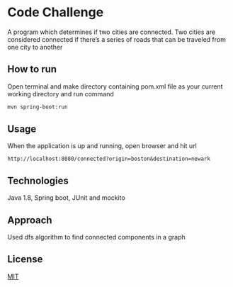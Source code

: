 # Code Challenge

A program 
which determines if two cities are connected. Two cities are considered
connected if there’s a series of roads that can be traveled from one city
to another

## How to run

Open terminal and make directory containing pom.xml file as your current working directory and run command

```bash
mvn spring-boot:run
```

## Usage
When the application is up and running, open browser and hit url  
```
http://localhost:8080/connected?origin=boston&destination=newark
```

## Technologies
Java 1.8, Spring boot, JUnit and mockito 

## Approach
Used dfs algorithm to find connected components in a graph 

## License
[MIT](https://choosealicense.com/licenses/mit/)
